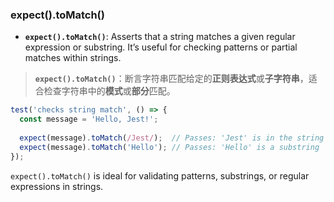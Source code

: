 ### expect().toMatch()

- **`expect().toMatch()`**: Asserts that a string matches a given regular expression or substring. It’s useful for checking patterns or partial matches within strings.

> **`expect().toMatch()`**：断言字符串匹配给定的**正则表达式**或**子字符串**，适合检查字符串中的**模式**或**部分**匹配。

```js
test('checks string match', () => {
  const message = 'Hello, Jest!';
  
  expect(message).toMatch(/Jest/);  // Passes: 'Jest' is in the string
  expect(message).toMatch('Hello'); // Passes: 'Hello' is a substring
});
```

`expect().toMatch()` is ideal for validating patterns, substrings, or regular expressions in strings.